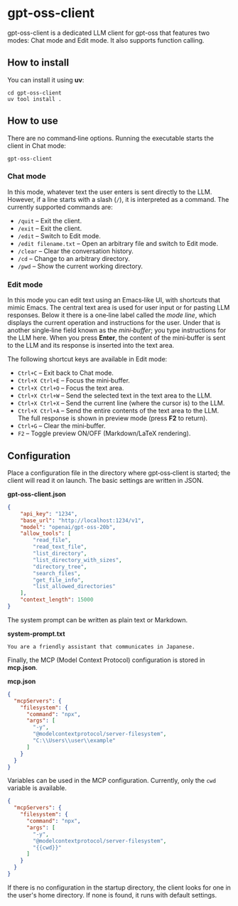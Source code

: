 # gpt-oss-client

gpt-oss-client is a dedicated LLM client for gpt-oss that features two modes: Chat mode and Edit mode.
It also supports function calling.

## How to install
You can install it using **uv**:
```
cd gpt-oss-client
uv tool install .
```

## How to use
There are no command‑line options. Running the executable starts the client in Chat mode:
```
gpt-oss-client
```

### Chat mode
In this mode, whatever text the user enters is sent directly to the LLM.
However, if a line starts with a slash (`/`), it is interpreted as a command. The currently supported commands are:

- `/quit` – Exit the client.
- `/exit` – Exit the client.
- `/edit` – Switch to Edit mode.
- `/edit filename.txt` – Open an arbitrary file and switch to Edit mode.
- `/clear` – Clear the conversation history.
- `/cd` – Change to an arbitrary directory.
- `/pwd` – Show the current working directory.

### Edit mode
In this mode you can edit text using an Emacs‑like UI, with shortcuts that mimic Emacs.
The central text area is used for user input or for pasting LLM responses. Below it there is a one‑line label called the *mode line*, which displays the current operation and instructions for the user. Under that is another single‑line field known as the *mini‑buffer*; you type instructions for the LLM here. When you press **Enter**, the content of the mini‑buffer is sent to the LLM and its response is inserted into the text area.

The following shortcut keys are available in Edit mode:

- `Ctrl+C` – Exit back to Chat mode.
- `Ctrl+X Ctrl+E` – Focus the mini‑buffer.
- `Ctrl+X Ctrl+O` – Focus the text area.
- `Ctrl+X Ctrl+W` – Send the selected text in the text area to the LLM.
- `Ctrl+X Ctrl+X` – Send the current line (where the cursor is) to the LLM.
- `Ctrl+X Ctrl+A` – Send the entire contents of the text area to the LLM. The full response is shown in preview mode (press **F2** to return).
- `Ctrl+G` – Clear the mini‑buffer.
- `F2` – Toggle preview ON/OFF (Markdown/LaTeX rendering).

## Configuration
Place a configuration file in the directory where gpt‑oss‑client is started; the client will read it on launch. The basic settings are written in JSON.

**gpt-oss-client.json**
```json
{
    "api_key": "1234",
    "base_url": "http://localhost:1234/v1",
    "model": "openai/gpt-oss-20b",
    "allow_tools": [
        "read_file",
        "read_text_file",
        "list_directory",
        "list_directory_with_sizes",
        "directory_tree",
        "search_files",
        "get_file_info",
        "list_allowed_directories"
    ],
    "context_length": 15000
}
```

The system prompt can be written as plain text or Markdown.

**system-prompt.txt**
```text
You are a friendly assistant that communicates in Japanese.
```

Finally, the MCP (Model Context Protocol) configuration is stored in **mcp.json**.

**mcp.json**
```json
{
  "mcpServers": {
    "filesystem": {
      "command": "npx",
      "args": [
        "-y",
        "@modelcontextprotocol/server-filesystem",
        "C:\\Users\\user\\example"
      ]
    }
  }
}
```

Variables can be used in the MCP configuration. Currently, only the `cwd` variable is available.
```json
{
  "mcpServers": {
    "filesystem": {
      "command": "npx",
      "args": [
        "-y",
        "@modelcontextprotocol/server-filesystem",
        "{{cwd}}"
      ]
    }
  }
}
```

If there is no configuration in the startup directory, the client looks for one in the user's home directory. If none is found, it runs with default settings.
